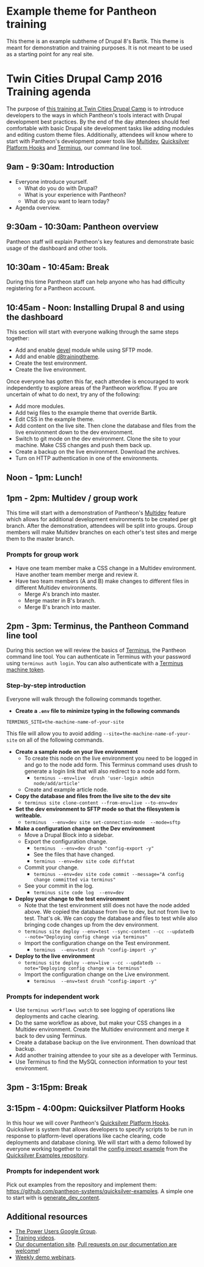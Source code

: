# Example theme for Pantheon training

This theme is an example subtheme of Drupal 8's Bartik. This theme is meant for demonstration and training purposes. It is not meant to be used as a starting point for any real site.

# Twin Cities Drupal Camp 2016 Training agenda

The purpose of [this training at Twin Cities Drupal Camp](http://2016.tcdrupal.org/trainings/pantheon) is to introduce developers to the ways in which Pantheon's tools interact with Drupal development best practices. By the end of the day attendees should feel comfortable with basic Drupal site development tasks like adding modules and editing custom theme files. Additionally, attendees will know where to start with Pantheon's development power tools like [Multidev], [Quicksilver Platform Hooks] and [Terminus], our command line tool.


## 9am - 9:30am: Introduction

* Everyone introduce yourself.
  * What do you do with Drupal?	
  * What is your experience with Pantheon?
  * What do you want to learn today?
* Agenda overview.

## 9:30am - 10:30am: Pantheon overview

Pantheon staff will explain Pantheon's key features and demonstrate basic usage of the dashboard and other tools.

## 10:30am - 10:45am: Break

During this time Pantheon staff can help anyone who has had difficulty registering for a Pantheon account.

## 10:45am - Noon: Installing Drupal 8 and using the dashboard

This section will start with everyone walking through the same steps together:

* Add and enable [devel] module while using SFTP mode.
* Add and enable [d8trainingtheme].
* Create the test environment.
* Create the live environment.

Once everyone has gotten this far, each attendee is encouraged to work independently to explore areas of the Pantheon workflow. If you are uncertain of what to do next, try any of the following:

* Add more modules.
* Add twig files to the example theme that override Bartik.
* Edit CSS in the example theme.
* Add content on the live site. Then clone the database and files from the live environment down to the dev environment.
* Switch to git mode on the dev environment. Clone the site to your machine. Make CSS changes and push them back up.
* Create a backup on the live environment. Download the archives.
* Turn on HTTP authentication in one of the environments.

## Noon - 1pm: Lunch!


## 1pm - 2pm: Multidev / group work

This time will start with a demonstration of Pantheon's [Multidev] feature which allows for additional development environments to be created per git branch. After the demonstration, attendees will be split into groups. Group members will make Multidev branches on each other's test sites and merge them to the master branch.

### Prompts for group work

* Have one team member make a CSS change in a Multidev environment. Have another team member merge and review it.
* Have two team members (A and B) make changes to different files in different Multidev environments.
  * Merge A's branch into master.
  * Merge master in B's branch.
  * Merge B's branch into master.

## 2pm - 3pm: Terminus, the Pantheon Command line tool

During this section we will review the basics of [Terminus][], the Pantheon command line tool.  You can authenticate in Terminus with your password using `terminus auth login`. You can also authenticate with a [Terminus machine token][terminus token].

### Step-by-step introduction

Everyone will walk through the following commands together.

* **Create a `.env` file to minimize typing in the following commands**

```
TERMINUS_SITE=the-machine-name-of-your-site
```
This file will allow you to avoid adding `--site=the-machine-name-of-your-site` on all of the following commands.

* **Create a sample node on your live environment**
  * To create this node on the live environment you need to be logged in and go to the node add form. This Terminus command uses drush to generate a login link that will also redirect to a node add form.
    * `terminus --env=live  drush 'user-login admin  node/add/article' `
  * Create and example article node.
* **Copy the database and files from the live site to the dev site**
  * `terminus site clone-content --from-env=live --to-env=dev`
* **Set the dev environment to SFTP mode so that the filesystem is writeable.**
  *  `terminus  --env=dev site set-connection-mode  --mode=sftp`
* **Make a configuration change on the Dev environment**
  * Move a Drupal Block into a sidebar.
  * Export the configuration change.
    * `terminus  --env=dev drush "config-export -y"`
    * See the files that have changed.
    * `terminus --env=dev site code diffstat`
  * Commit your change.
    * `terminus --env=dev site code commit --message="A config change committed via terminus"`
  * See your commit in the log.
    * `terminus site code log  --env=dev`
* **Deploy your change to the test environment**
  * Note that the test environment still does not have the node added above. We copied the database from live to dev, but not from live to test. That's ok. We can copy the database and files to test while also bringing code changes up from the dev environment.
  * `terminus site deploy --env=test --sync-content --cc --updatedb --note="Deploying config change via terminus"`
  * Import the configuration change on the Test environment.
    * `terminus  --env=test drush "config-import -y"`
* **Deploy to the live environment**
  * `terminus site deploy --env=live --cc --updatedb --note="Deploying config change via terminus"`
  * Import the configuration change on the Live environment.
    * `terminus  --env=test drush "config-import -y"`


### Prompts for independent work

* Use `terminus workflows watch` to see logging of operations like deployments and cache clearing.
* Do the same workflow as above, but make your CSS changes in a Multidev environment. Create the Multidev environment and merge it back to dev using Terminus.
* Create a database backup on the live environment. Then download that backup.
* Add another training attendee to your site as a developer with Terminus.
* Use Terminus to find the MySQL connection information to your test environment.

## 3pm - 3:15pm: Break

## 3:15pm - 4:00pm: Quicksilver Platform Hooks

In this hour we will cover Pantheon's [Quicksilver Platform Hooks]. Quicksilver is system that allows developers to specify scripts to be run in response to platform-level operations like cache clearing, code deployments and database cloning. We will start with a demo followed by everyone working together to install the [config import example](https://github.com/pantheon-systems/quicksilver-examples/tree/master/drush_config_import) from the [Quicksilver Examples repository].


### Prompts for independent work

Pick out examples from the repository and implement them: https://github.com/pantheon-systems/quicksilver-examples. A simple one to start with is [generate_dev_content].


## Additional resources

* [The Power Users Google Group].
* [Training videos].
* [Our documentation site]. [Pull requests on our documentation are welcome]!
* [Weekly demo webinars].


[devel]: https://www.drupal.org/project/devel
[d8trainingtheme]: https://github.com/stevector/d8trainingtheme
[Multidev]: https://pantheon.io/docs/articles/sites/multidev/ 'Environments per branch'
[Quicksilver Platform Hooks]: https://pantheon.io/docs/articles/sites/quicksilver/ 'Respond to platform-level events with Quicksilver'
[Terminus]: http://github.com/pantheon-systems/terminus "The Pantheon command line tool"
[drush]: http://www.drush.org/en/master/ "Drupal's command line tool"
[terminus token]: https://pantheon.io/docs/articles/local/cli/machine-tokens/ "Create a terminus token with your account"
[debugging example]: https://github.com/pantheon-systems/quicksilver-examples/tree/master/debugging_example "Print debugging output to terminus workflows watch"
[Quicksilver Examples repository]: https://github.com/pantheon-systems/quicksilver-examples/tree/master/debugging_example "A GitHub repository of example Quicksilver script."
[generate_dev_content]: https://github.com/pantheon-systems/quicksilver-examples/tree/master/generate_dev_content
[The Power Users Google Group]: https://pantheon.io/docs/articles/power-users/
[Training videos]: https://pantheon.io/essential-training
[Our documentation site]: https://pantheon.io/docs/
[Pull requests on our documentation are welcome]: https://github.com/pantheon-systems/documentation
[Weekly demo webinars]: https://pantheon.io/pantheon-product-demo